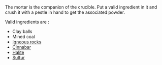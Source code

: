 The mortar is the companion of the crucible. Put a valid ingredient in it and crush it with a pestle in hand to get the associated powder.

Valid ingredients are :
* Clay balls
* Mined coal
* [Igneous rocks](https://github.com/Pyrofab/Dissolution/wiki/Base-Resources#https://github.com/Pyrofab/Dissolution/wiki/Base-Resources#molten-and-igneous-rocks)
* [Cinnabar](https://github.com/Pyrofab/Dissolution/wiki/Base-Resources#cinnabar)
* [Halite](https://github.com/Pyrofab/Dissolution/wiki/Base-Resources#halite)
* [Sulfur](https://github.com/Pyrofab/Dissolution/wiki/Base-Resources#sulfur)
